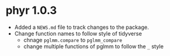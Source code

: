 # phyr 1.0.3

* Added a `NEWS.md` file to track changes to the package.
* Change function names to follow style of tidyverse
    + chnage `pglmm.compare` to `pglmm_compare`
    + change multiple functions of pglmm to follow the `_` style